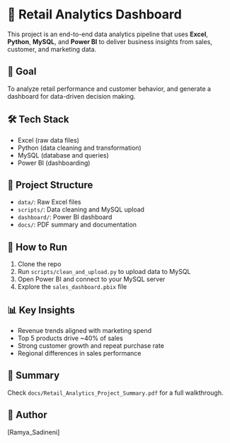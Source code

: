 # 🛒 Retail Analytics Dashboard

This project is an end-to-end data analytics pipeline that uses **Excel**, **Python**, **MySQL**, and **Power BI** to deliver business insights from sales, customer, and marketing data.

## 🎯 Goal

To analyze retail performance and customer behavior, and generate a dashboard for data-driven decision making.

## 🛠️ Tech Stack

- Excel (raw data files)
- Python (data cleaning and transformation)
- MySQL (database and queries)
- Power BI (dashboarding)

## 📁 Project Structure

- `data/`: Raw Excel files
- `scripts/`: Data cleaning and MySQL upload
- `dashboard/`: Power BI dashboard
- `docs/`: PDF summary and documentation

## 🚀 How to Run

1. Clone the repo
2. Run `scripts/clean_and_upload.py` to upload data to MySQL
3. Open Power BI and connect to your MySQL server
4. Explore the `sales_dashboard.pbix` file

## 📊 Key Insights

- Revenue trends aligned with marketing spend
- Top 5 products drive ~40% of sales
- Strong customer growth and repeat purchase rate
- Regional differences in sales performance

## 📄 Summary

Check `docs/Retail_Analytics_Project_Summary.pdf` for a full walkthrough.

## 📌 Author

[Ramya_Sadineni] 


